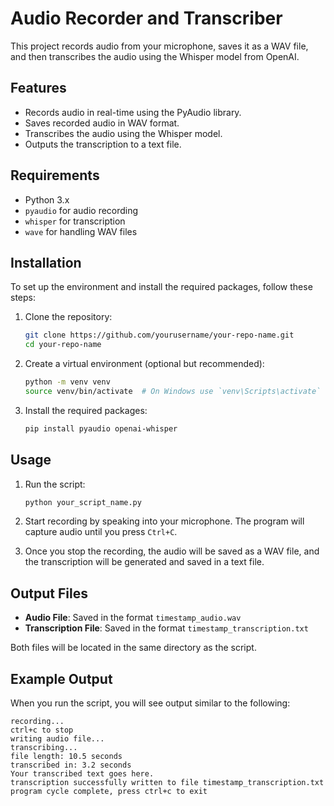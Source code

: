 # Audio Recorder and Transcriber

This project records audio from your microphone, saves it as a WAV file, and then transcribes the audio using the Whisper model from OpenAI.

## Features

- Records audio in real-time using the PyAudio library.
- Saves recorded audio in WAV format.
- Transcribes the audio using the Whisper model.
- Outputs the transcription to a text file.

## Requirements

- Python 3.x
- `pyaudio` for audio recording
- `whisper` for transcription
- `wave` for handling WAV files

## Installation

To set up the environment and install the required packages, follow these steps:

1. Clone the repository:

   ```bash
   git clone https://github.com/yourusername/your-repo-name.git
   cd your-repo-name
   ```

2. Create a virtual environment (optional but recommended):

   ```bash
   python -m venv venv
   source venv/bin/activate  # On Windows use `venv\Scripts\activate`
   ```

3. Install the required packages:

   ```bash
   pip install pyaudio openai-whisper
   ```

## Usage

1. Run the script:

   ```bash
   python your_script_name.py
   ```

2. Start recording by speaking into your microphone. The program will capture audio until you press `Ctrl+C`.

3. Once you stop the recording, the audio will be saved as a WAV file, and the transcription will be generated and saved in a text file.

## Output Files

- **Audio File**: Saved in the format `timestamp_audio.wav`
- **Transcription File**: Saved in the format `timestamp_transcription.txt`

Both files will be located in the same directory as the script.

## Example Output

When you run the script, you will see output similar to the following:

```
recording...
ctrl+c to stop
writing audio file...
transcribing...
file length: 10.5 seconds
transcribed in: 3.2 seconds
Your transcribed text goes here.
transcription successfully written to file timestamp_transcription.txt
program cycle complete, press ctrl+c to exit
```
